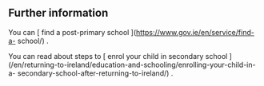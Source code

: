 ##  Further information

You can [ find a post-primary school ](https://www.gov.ie/en/service/find-a-
school/) .

You can read about steps to [ enrol your child in secondary school
](/en/returning-to-ireland/education-and-schooling/enrolling-your-child-in-a-
secondary-school-after-returning-to-ireland/) .
